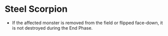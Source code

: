 # Steel Scorpion

*   If the affected monster is removed from the field or flipped face-down, it is not destroyed during the End Phase.
